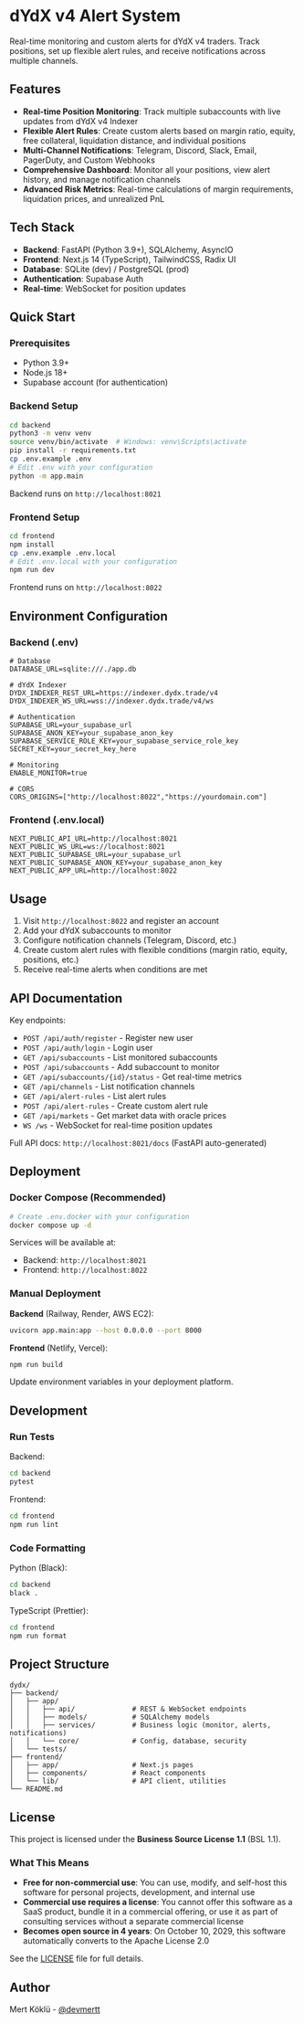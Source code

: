 # dYdX v4 Alert System

Real-time monitoring and custom alerts for dYdX v4 traders. Track positions, set up flexible alert rules, and receive notifications across multiple channels.

## Features

- **Real-time Position Monitoring**: Track multiple subaccounts with live updates from dYdX v4 Indexer
- **Flexible Alert Rules**: Create custom alerts based on margin ratio, equity, free collateral, liquidation distance, and individual positions
- **Multi-Channel Notifications**: Telegram, Discord, Slack, Email, PagerDuty, and Custom Webhooks
- **Comprehensive Dashboard**: Monitor all your positions, view alert history, and manage notification channels
- **Advanced Risk Metrics**: Real-time calculations of margin requirements, liquidation prices, and unrealized PnL

## Tech Stack

- **Backend**: FastAPI (Python 3.9+), SQLAlchemy, AsyncIO
- **Frontend**: Next.js 14 (TypeScript), TailwindCSS, Radix UI
- **Database**: SQLite (dev) / PostgreSQL (prod)
- **Authentication**: Supabase Auth
- **Real-time**: WebSocket for position updates

## Quick Start

### Prerequisites

- Python 3.9+
- Node.js 18+
- Supabase account (for authentication)

### Backend Setup

```bash
cd backend
python3 -m venv venv
source venv/bin/activate  # Windows: venv\Scripts\activate
pip install -r requirements.txt
cp .env.example .env
# Edit .env with your configuration
python -m app.main
```

Backend runs on `http://localhost:8021`

### Frontend Setup

```bash
cd frontend
npm install
cp .env.example .env.local
# Edit .env.local with your configuration
npm run dev
```

Frontend runs on `http://localhost:8022`

## Environment Configuration

### Backend (.env)

```env
# Database
DATABASE_URL=sqlite:///./app.db

# dYdX Indexer
DYDX_INDEXER_REST_URL=https://indexer.dydx.trade/v4
DYDX_INDEXER_WS_URL=wss://indexer.dydx.trade/v4/ws

# Authentication
SUPABASE_URL=your_supabase_url
SUPABASE_ANON_KEY=your_supabase_anon_key
SUPABASE_SERVICE_ROLE_KEY=your_supabase_service_role_key
SECRET_KEY=your_secret_key_here

# Monitoring
ENABLE_MONITOR=true

# CORS
CORS_ORIGINS=["http://localhost:8022","https://yourdomain.com"]
```

### Frontend (.env.local)

```env
NEXT_PUBLIC_API_URL=http://localhost:8021
NEXT_PUBLIC_WS_URL=ws://localhost:8021
NEXT_PUBLIC_SUPABASE_URL=your_supabase_url
NEXT_PUBLIC_SUPABASE_ANON_KEY=your_supabase_anon_key
NEXT_PUBLIC_APP_URL=http://localhost:8022
```

## Usage

1. Visit `http://localhost:8022` and register an account
2. Add your dYdX subaccounts to monitor
3. Configure notification channels (Telegram, Discord, etc.)
4. Create custom alert rules with flexible conditions (margin ratio, equity, positions, etc.)
5. Receive real-time alerts when conditions are met

## API Documentation

Key endpoints:

- `POST /api/auth/register` - Register new user
- `POST /api/auth/login` - Login user
- `GET /api/subaccounts` - List monitored subaccounts
- `POST /api/subaccounts` - Add subaccount to monitor
- `GET /api/subaccounts/{id}/status` - Get real-time metrics
- `GET /api/channels` - List notification channels
- `GET /api/alert-rules` - List alert rules
- `POST /api/alert-rules` - Create custom alert rule
- `GET /api/markets` - Get market data with oracle prices
- `WS /ws` - WebSocket for real-time position updates

Full API docs: `http://localhost:8021/docs` (FastAPI auto-generated)

## Deployment

### Docker Compose (Recommended)

```bash
# Create .env.docker with your configuration
docker compose up -d
```

Services will be available at:
- Backend: `http://localhost:8021`
- Frontend: `http://localhost:8022`

### Manual Deployment

**Backend** (Railway, Render, AWS EC2):
```bash
uvicorn app.main:app --host 0.0.0.0 --port 8000
```

**Frontend** (Netlify, Vercel):
```bash
npm run build
```

Update environment variables in your deployment platform.

## Development

### Run Tests

Backend:
```bash
cd backend
pytest
```

Frontend:
```bash
cd frontend
npm run lint
```

### Code Formatting

Python (Black):
```bash
cd backend
black .
```

TypeScript (Prettier):
```bash
cd frontend
npm run format
```

## Project Structure

```
dydx/
├── backend/
│   ├── app/
│   │   ├── api/              # REST & WebSocket endpoints
│   │   ├── models/           # SQLAlchemy models
│   │   ├── services/         # Business logic (monitor, alerts, notifications)
│   │   └── core/             # Config, database, security
│   └── tests/
├── frontend/
│   ├── app/                  # Next.js pages
│   ├── components/           # React components
│   └── lib/                  # API client, utilities
└── README.md
```

## License

This project is licensed under the **Business Source License 1.1** (BSL 1.1).

### What This Means

- **Free for non-commercial use**: You can use, modify, and self-host this software for personal projects, development, and internal use
- **Commercial use requires a license**: You cannot offer this software as a SaaS product, bundle it in a commercial offering, or use it as part of consulting services without a separate commercial license
- **Becomes open source in 4 years**: On October 10, 2029, this software automatically converts to the Apache License 2.0

See the [LICENSE](LICENSE) file for full details.

## Author

Mert Köklü - [@devmertt](https://twitter.com/devmertt)
